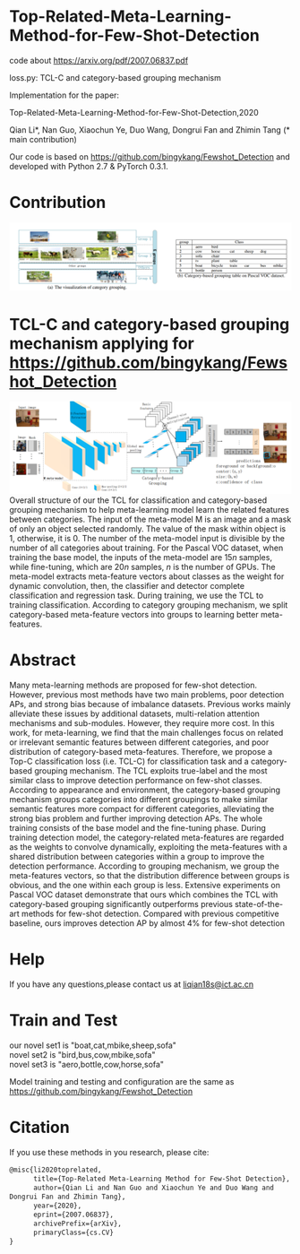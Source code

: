 # Top-Related-Meta-Learning-Method-for-Few-Shot-Detection
code about https://arxiv.org/pdf/2007.06837.pdf

loss.py: TCL-C and category-based grouping mechanism


Implementation for the paper:

Top-Related-Meta-Learning-Method-for-Few-Shot-Detection,2020

Qian Li*, Nan Guo, Xiaochun Ye, Duo Wang, Dongrui Fan and Zhimin Tang (* main contribution)

Our code is based on https://github.com/bingykang/Fewshot_Detection and developed with Python 2.7 & PyTorch 0.3.1.

# Contribution

![image](https://github.com/futureisatyourhand/Top-Related-Meta-Learning-Method-for-Few-Shot-Detection/blob/main/%E5%9B%BE%E7%89%87/1.png)



# TCL-C and category-based grouping mechanism applying for https://github.com/bingykang/Fewshot_Detection
![image](https://github.com/futureisatyourhand/Top-Related-Meta-Learning-Method-for-Few-Shot-Detection/blob/main/%E5%9B%BE%E7%89%87/2.png)
Overall structure of our the TCL for classification and category-based grouping mechanism to help meta-learning model learn the related features between categories. The input of the meta-model M is an image and a mask of only an object selected randomly. The value of the mask within object is 1, otherwise, it is 0. The number of the meta-model input is divisible by the number of all categories about training. For the Pascal VOC dataset, when training the base model, the inputs of the meta-model are $15n$ samples, while fine-tuning, which are $20n$ samples, $n$ is the number of GPUs. The meta-model extracts meta-feature vectors about classes as the weight for dynamic convolution, then, the classifier and detector complete classification and regression task. During training, we use the TCL to training classification. According to category grouping mechanism, we split category-based meta-feature vectors into groups to learning better meta-features.


# Abstract
Many meta-learning methods are proposed for few-shot detection. However, previous most methods have two main problems, poor detection APs, and strong bias because of imbalance datasets. Previous works mainly alleviate these issues by additional datasets, multi-relation attention mechanisms and sub-modules. However, they require more cost. In this work, for meta-learning, we find that the main challenges focus on related or irrelevant semantic features between different categories, and poor distribution of category-based meta-features. Therefore, we propose a Top-C classification loss (i.e. TCL-C) for classification task and a category-based grouping mechanism. The TCL exploits true-label and the most similar class to improve detection performance on few-shot classes. According to appearance and environment, the category-based grouping mechanism groups categories into different groupings to make similar semantic features more compact for different categories, alleviating the strong bias problem and further improving detection APs. The whole training consists of the base model and the fine-tuning phase. During training detection model, the category-related meta-features are regarded as the weights to convolve dynamically, exploiting the meta-features with a shared distribution between categories within a group to improve the detection performance. According to grouping mechanism, we group the meta-features vectors, so that the distribution difference between groups is obvious, and the one within each group is less. Extensive experiments on Pascal VOC dataset demonstrate that ours which combines the TCL with category-based grouping significantly outperforms previous state-of-the-art methods for few-shot detection. Compared with previous competitive baseline, ours improves detection AP by almost 4% for few-shot detection

# Help
If you have any questions,please contact us at liqian18s@ict.ac.cn

# Train and Test
our novel set1 is "boat,cat,mbike,sheep,sofa"  
novel set2 is "bird,bus,cow,mbike,sofa"  
novel set3 is "aero,bottle,cow,horse,sofa"

Model training and testing and configuration are the same as https://github.com/bingykang/Fewshot_Detection

# Citation

If you use these methods in you research, please cite:
```
@misc{li2020toprelated,
      title={Top-Related Meta-Learning Method for Few-Shot Detection}, 
      author={Qian Li and Nan Guo and Xiaochun Ye and Duo Wang and Dongrui Fan and Zhimin Tang},
      year={2020},
      eprint={2007.06837},
      archivePrefix={arXiv},
      primaryClass={cs.CV}
}
```



